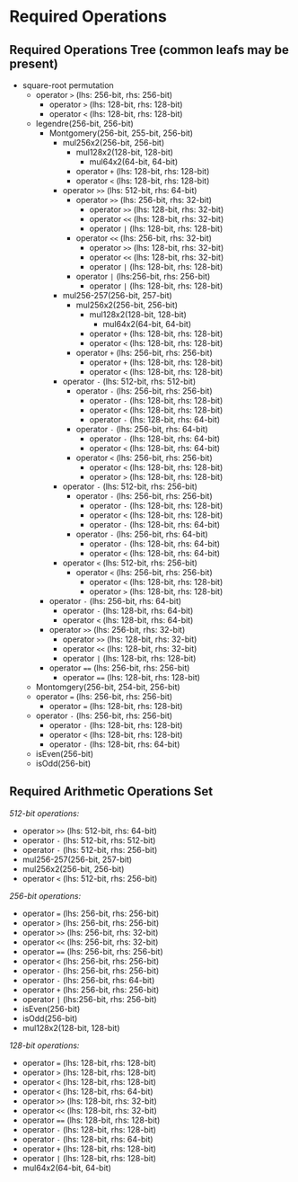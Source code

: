 # Required Operations

## Required Operations Tree (common leafs may be present)
- square-root permutation
    - operator `>` (lhs: 256-bit, rhs: 256-bit)
        - operator `>` (lhs: 128-bit, rhs: 128-bit)
        - operator `<` (lhs: 128-bit, rhs: 128-bit)
    - legendre(256-bit, 256-bit)
        - Montgomery(256-bit, 255-bit, 256-bit)
            - mul256x2(256-bit, 256-bit)
                - mul128x2(128-bit, 128-bit)
                    - mul64x2(64-bit, 64-bit)
                - operator `+` (lhs: 128-bit, rhs: 128-bit)
                - operator `<` (lhs: 128-bit, rhs: 128-bit)
            - operator `>>` (lhs: 512-bit, rhs: 64-bit)
                - operator `>>` (lhs: 256-bit, rhs: 32-bit)
                    - operator `>>` (lhs: 128-bit, rhs: 32-bit)
                    - operator `<<` (lhs: 128-bit, rhs: 32-bit)
                    - operator `|` (lhs: 128-bit, rhs: 128-bit)
                - operator `<<` (lhs: 256-bit, rhs: 32-bit)
                    - operator `>>` (lhs: 128-bit, rhs: 32-bit)
                    - operator `<<` (lhs: 128-bit, rhs: 32-bit)
                    - operator `|` (lhs: 128-bit, rhs: 128-bit)
                - operator `|` (lhs:256-bit, rhs: 256-bit)
                    - operator `|` (lhs: 128-bit, rhs: 128-bit)
            - mul256-257(256-bit, 257-bit) 
                - mul256x2(256-bit, 256-bit)
                    - mul128x2(128-bit, 128-bit)
                        - mul64x2(64-bit, 64-bit)
                    - operator `+` (lhs: 128-bit, rhs: 128-bit)
                    - operator `<` (lhs: 128-bit, rhs: 128-bit)
                - operator `+` (lhs: 256-bit, rhs: 256-bit)
                    - operator `+` (lhs: 128-bit, rhs: 128-bit)
                    - operator `<` (lhs: 128-bit, rhs: 128-bit)
            - operator `-` (lhs: 512-bit, rhs: 512-bit)
                - operator `-` (lhs: 256-bit, rhs: 256-bit)
                    - operator `-` (lhs: 128-bit, rhs: 128-bit)
                    - operator `<` (lhs: 128-bit, rhs: 128-bit)
                    - operator `-` (lhs: 128-bit, rhs: 64-bit)
                - operator `-` (lhs: 256-bit, rhs: 64-bit)
                    - operator `-` (lhs: 128-bit, rhs: 64-bit)
                    - operator `<` (lhs: 128-bit, rhs: 64-bit)
                - operator `<` (lhs: 256-bit, rhs: 256-bit)
                    - operator `<` (lhs: 128-bit, rhs: 128-bit)
                    - operator `>` (lhs: 128-bit, rhs: 128-bit)
            - operator `-` (lhs: 512-bit, rhs: 256-bit)
                - operator `-` (lhs: 256-bit, rhs: 256-bit)
                    - operator `-` (lhs: 128-bit, rhs: 128-bit)
                    - operator `<` (lhs: 128-bit, rhs: 128-bit)
                    - operator `-` (lhs: 128-bit, rhs: 64-bit)
                - operator `-` (lhs: 256-bit, rhs: 64-bit)
                    - operator `-` (lhs: 128-bit, rhs: 64-bit)
                    - operator `<` (lhs: 128-bit, rhs: 64-bit)
            - operator `<` (lhs: 512-bit, rhs: 256-bit)
                - operator `<` (lhs: 256-bit, rhs: 256-bit)
                    - operator `<` (lhs: 128-bit, rhs: 128-bit)
                    - operator `>` (lhs: 128-bit, rhs: 128-bit)
        - operator `-` (lhs: 256-bit, rhs: 64-bit)
            - operator `-` (lhs: 128-bit, rhs: 64-bit)
            - operator `<` (lhs: 128-bit, rhs: 64-bit)
        - operator `>>` (lhs: 256-bit, rhs: 32-bit)
            - operator `>>` (lhs: 128-bit, rhs: 32-bit)
            - operator `<<` (lhs: 128-bit, rhs: 32-bit)
            - operator `|` (lhs: 128-bit, rhs: 128-bit)
        - operator `==` (lhs: 256-bit, rhs: 256-bit)
            - operator `==` (lhs: 128-bit, rhs: 128-bit)
    - Montomgery(256-bit, 254-bit, 256-bit)
    - operator `=` (lhs: 256-bit, rhs: 256-bit)
        - operator `=` (lhs: 128-bit, rhs: 128-bit)
    - operator `-` (lhs: 256-bit, rhs: 256-bit)
        - operator `-` (lhs: 128-bit, rhs: 128-bit)
        - operator `<` (lhs: 128-bit, rhs: 128-bit)
        - operator `-` (lhs: 128-bit, rhs: 64-bit)
    - isEven(256-bit)
    - isOdd(256-bit)



## Required Arithmetic Operations Set
*512-bit operations:*
- operator `>>` (lhs: 512-bit, rhs: 64-bit)
- operator `-` (lhs: 512-bit, rhs: 512-bit)
- operator `-` (lhs: 512-bit, rhs: 256-bit)
- mul256-257(256-bit, 257-bit)
- mul256x2(256-bit, 256-bit)
- operator `<` (lhs: 512-bit, rhs: 256-bit)


*256-bit operations:*
- operator `=` (lhs: 256-bit, rhs: 256-bit)
- operator `>` (lhs: 256-bit, rhs: 256-bit)
- operator `>>` (lhs: 256-bit, rhs: 32-bit)
- operator `<<` (lhs: 256-bit, rhs: 32-bit)
- operator `==` (lhs: 256-bit, rhs: 256-bit)
- operator `<` (lhs: 256-bit, rhs: 256-bit)
- operator `-` (lhs: 256-bit, rhs: 256-bit)
- operator `-` (lhs: 256-bit, rhs: 64-bit)
- operator `+` (lhs: 256-bit, rhs: 256-bit)
- operator `|` (lhs:256-bit, rhs: 256-bit)
- isEven(256-bit)
- isOdd(256-bit)
- mul128x2(128-bit, 128-bit)


*128-bit operations:*
- operator `=` (lhs: 128-bit, rhs: 128-bit)
- operator `>` (lhs: 128-bit, rhs: 128-bit)
- operator `<` (lhs: 128-bit, rhs: 128-bit)
- operator `<` (lhs: 128-bit, rhs: 64-bit)
- operator `>>` (lhs: 128-bit, rhs: 32-bit)
- operator `<<` (lhs: 128-bit, rhs: 32-bit)
- operator `==` (lhs: 128-bit, rhs: 128-bit)
- operator `-` (lhs: 128-bit, rhs: 128-bit)
- operator `-` (lhs: 128-bit, rhs: 64-bit)
- operator `+` (lhs: 128-bit, rhs: 128-bit)
- operator `|` (lhs: 128-bit, rhs: 128-bit)
- mul64x2(64-bit, 64-bit)